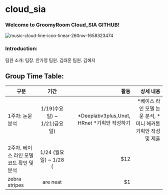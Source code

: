 # cloud_sia
### Welcome to GroomyRoom Cloud_SIA GITHUB!
![music-cloud-line-icon-linear-260nw-1658323474](https://user-images.githubusercontent.com/79895378/156993388-a1e8ff82-a524-4d7c-9837-ae9b9648aac5.jpeg)

### Introduction:

팀원 소개:
팀장. 안가영
팀원. 김태훈
팀원. 김혜지

## Group Time Table:

| 구분           | 기간           |   활동   | 상세 내용| 
| ------------- |:-------------:| -------:|-------:|
| 1주차: 논문 분석  | 1/19(수요일) ~ 1/21(금요일) |*Deeplabv3plus,Unet, HRnet *기획안 작성하기| *베이스 라인 모델 논문 분석, *미니 해커톤 기획안 작성 및 제출 | 
| 2주차. 베이스 라인 모델 코드 확인 및 분석  | 1/24 (월요일)  ~  1/28 (      |   $12 |          | 
| zebra stripes | are neat      |    $1 |          | 

